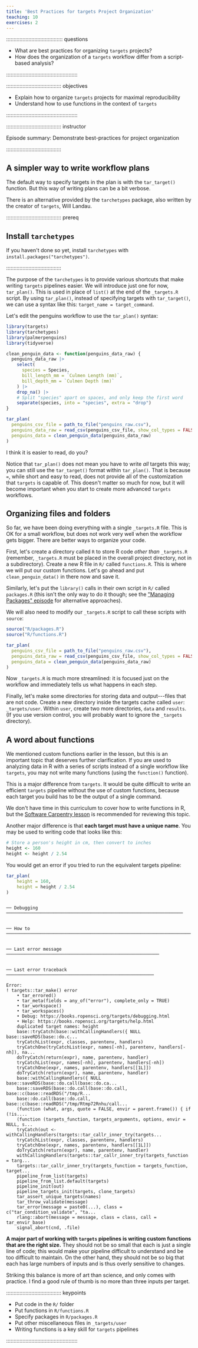 ```yaml
---
title: 'Best Practices for targets Project Organization'
teaching: 10
exercises: 2
---
```


:::::::::::::::::::::::::::::::::::::: questions 

- What are best practices for organizing `targets` projects?
- How does the organization of a `targets` workflow differ from a script-based analysis?

::::::::::::::::::::::::::::::::::::::::::::::::

::::::::::::::::::::::::::::::::::::: objectives

- Explain how to organize `targets` projects for maximal reproducibility
- Understand how to use functions in the context of `targets`

::::::::::::::::::::::::::::::::::::::::::::::::

::::::::::::::::::::::::::::::::::::: instructor

Episode summary: Demonstrate best-practices for project organization

:::::::::::::::::::::::::::::::::::::



## A simpler way to write workflow plans

The default way to specify targets in the plan is with the `tar_target()` function.
But this way of writing plans can be a bit verbose.

There is an alternative provided by the `tarchetypes` package, also written by the creator of `targets`, Will Landau.

::::::::::::::::::::::::::::::::::::: prereq

## Install `tarchetypes`

If you haven't done so yet, install `tarchetypes` with `install.packages("tarchetypes")`.

:::::::::::::::::::::::::::::::::::::

The purpose of the `tarchetypes` is to provide various shortcuts that make writing `targets` pipelines easier.
We will introduce just one for now, `tar_plan()`. This is used in place of `list()` at the end of the `_targets.R` script.
By using `tar_plan()`, instead of specifying targets with `tar_target()`, we can use a syntax like this: `target_name = target_command`.

Let's edit the penguins workflow to use the `tar_plan()` syntax:

<!-- The chunk below intersperses plan_2b with clean_penguin_data() to avoid writing it manually -->

``` r
library(targets)
library(tarchetypes)
library(palmerpenguins)
library(tidyverse)

clean_penguin_data <- function(penguins_data_raw) {
  penguins_data_raw |>
    select(
      species = Species,
      bill_length_mm = `Culmen Length (mm)`,
      bill_depth_mm = `Culmen Depth (mm)`
    ) |>
    drop_na() |>
    # Split "species" apart on spaces, and only keep the first word
    separate(species, into = "species", extra = "drop")
}

tar_plan(
  penguins_csv_file = path_to_file("penguins_raw.csv"),
  penguins_data_raw = read_csv(penguins_csv_file, show_col_types = FALSE),
  penguins_data = clean_penguin_data(penguins_data_raw)
)
```

I think it is easier to read, do you?

Notice that `tar_plan()` does not mean you have to write *all* targets this way; you can still use the `tar_target()` format within `tar_plan()`.
That is because `=`, while short and easy to read, does not provide all of the customization that `targets` is capable of.
This doesn't matter so much for now, but it will become important when you start to create more advanced `targets` workflows.

## Organizing files and folders

So far, we have been doing everything with a single `_targets.R` file.
This is OK for a small workflow, but does not work very well when the workflow gets bigger.
There are better ways to organize your code.

First, let's create a directory called `R` to store R code *other than* `_targets.R` (remember, `_targets.R` must be placed in the overall project directory, not in a subdirectory).
Create a new R file in `R/` called `functions.R`.
This is where we will put our custom functions.
Let's go ahead and put `clean_penguin_data()` in there now and save it.

Similarly, let's put the `library()` calls in their own script in `R/` called `packages.R` (this isn't the only way to do it though; see the ["Managing Packages" episode](https://joelnitta.github.io/targets-workshop/packages.html) for alternative approaches).

We will also need to modify our `_targets.R` script to call these scripts with `source`:


``` r
source("R/packages.R")
source("R/functions.R")

tar_plan(
  penguins_csv_file = path_to_file("penguins_raw.csv"),
  penguins_data_raw = read_csv(penguins_csv_file, show_col_types = FALSE),
  penguins_data = clean_penguin_data(penguins_data_raw)
)
```

Now `_targets.R` is much more streamlined: it is focused just on the workflow and immediately tells us what happens in each step.

Finally, let's make some directories for storing data and output---files that are not code.
Create a new directory inside the targets cache called `user`: `_targets/user`.
Within `user`, create two more directories, `data` and `results`.
(If you use version control, you will probably want to ignore the `_targets` directory).

## A word about functions

We mentioned custom functions earlier in the lesson, but this is an important topic that deserves further clarification.
If you are used to analyzing data in R with a series of scripts instead of a single workflow like `targets`, you may not write many functions (using the `function()` function).

This is a major difference from `targets`.
It would be quite difficult to write an efficient `targets` pipeline without the use of custom functions, because each target you build has to be the output of a single command.

We don't have time in this curriculum to cover how to write functions in R, but the [Software Carpentry lesson](https://swcarpentry.github.io/r-novice-gapminder/10-functions) is recommended for reviewing this topic.

Another major difference is that **each target must have a unique name**.
You may be used to writing code that looks like this:


``` r
# Store a person's height in cm, then convert to inches
height <- 160
height <- height / 2.54
```

You would get an error if you tried to run the equivalent targets pipeline:


``` r
tar_plan(
    height = 160,
    height = height / 2.54
)
```


``` output

```

``` output
── Debugging ───────────────────────────────────────────────────────────────────
```

``` output

```

``` output
── How to ──────────────────────────────────────────────────────────────────────
```

``` output

```

``` output
── Last error message ──────────────────────────────────────────────────────────
```

``` output

```

``` output
── Last error traceback ────────────────────────────────────────────────────────
```

``` error
Error:
! targets::tar_make() error
    • tar_errored()
    • tar_meta(fields = any_of("error"), complete_only = TRUE)
    • tar_workspace()
    • tar_workspaces()
    • Debug: https://books.ropensci.org/targets/debugging.html
    • Help: https://books.ropensci.org/targets/help.html
    duplicated target names: height
    base::tryCatch(base::withCallingHandlers({ NULL base::saveRDS(base::do.c...
    tryCatchList(expr, classes, parentenv, handlers)
    tryCatchOne(tryCatchList(expr, names[-nh], parentenv, handlers[-nh]), na...
    doTryCatch(return(expr), name, parentenv, handler)
    tryCatchList(expr, names[-nh], parentenv, handlers[-nh])
    tryCatchOne(expr, names, parentenv, handlers[[1L]])
    doTryCatch(return(expr), name, parentenv, handler)
    base::withCallingHandlers({ NULL base::saveRDS(base::do.call(base::do.ca...
    base::saveRDS(base::do.call(base::do.call, base::c(base::readRDS("/tmp/R...
    base::do.call(base::do.call, base::c(base::readRDS("/tmp/Rtmp72Rnhu/call...
    (function (what, args, quote = FALSE, envir = parent.frame()) { if (!is....
    (function (targets_function, targets_arguments, options, envir = NULL, s...
    tryCatch(out <- withCallingHandlers(targets::tar_callr_inner_try(targets...
    tryCatchList(expr, classes, parentenv, handlers)
    tryCatchOne(expr, names, parentenv, handlers[[1L]])
    doTryCatch(return(expr), name, parentenv, handler)
    withCallingHandlers(targets::tar_callr_inner_try(targets_function = targ...
    targets::tar_callr_inner_try(targets_function = targets_function, target...
    pipeline_from_list(targets)
    pipeline_from_list.default(targets)
    pipeline_init(out)
    pipeline_targets_init(targets, clone_targets)
    tar_assert_unique_targets(names)
    tar_throw_validate(message)
    tar_error(message = paste0(...), class = c("tar_condition_validate", "ta...
    rlang::abort(message = message, class = class, call = tar_envir_base)
    signal_abort(cnd, .file)
```

**A major part of working with `targets` pipelines is writing custom functions that are the right size.**
They should not be so small that each is just a single line of code; this would make your pipeline difficult to understand and be too difficult to maintain.
On the other hand, they should not be so big that each has large numbers of inputs and is thus overly sensitive to changes.

Striking this balance is more of art than science, and only comes with practice. I find a good rule of thumb is no more than three inputs per target.

::::::::::::::::::::::::::::::::::::: keypoints 

- Put code in the `R/` folder
- Put functions in `R/functions.R`
- Specify packages in `R/packages.R`
- Put other miscellaneous files in `_targets/user`
- Writing functions is a key skill for `targets` pipelines

::::::::::::::::::::::::::::::::::::::::::::::::


